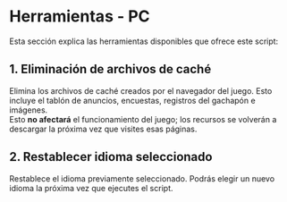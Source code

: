 # Herramientas - PC

Esta sección explica las herramientas disponibles que ofrece este script:

## 1. Eliminación de archivos de caché

Elimina los archivos de caché creados por el navegador del juego. Esto incluye el tablón de anuncios, encuestas, registros del gachapón e imágenes.  
Esto **no afectará** el funcionamiento del juego; los recursos se volverán a descargar la próxima vez que visites esas páginas.

## 2. Restablecer idioma seleccionado

Restablece el idioma previamente seleccionado. Podrás elegir un nuevo idioma la próxima vez que ejecutes el script.
